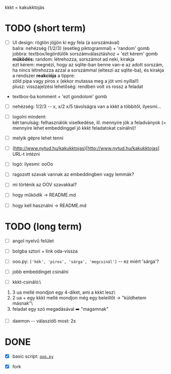 kkkt = kakukktojás

# TODO (short term)

 - [ ] UI design: rögtön jöjjön ki egy fela (a sorszámával)\
balra: nehézség (1/2/3) (esetleg piktogrammal) + 'random' gomb\
jobbra: textbox/legördülők sorszámválasztáshoz + 'ezt kérem' gomb\
**működés:** random: létrehozza, sorszámot ad neki, kirakja\
ezt kérem: megnézi, hogy az sqlite-ban benne van-e az adott sorszám,
ha nincs létrehozza azzal a sorszámmal (elteszi az sqlite-ba), és kirakja\
a rendszer **reakciója** a tippre:\
zöld pipa vagy piros x (ekkor mutassa meg a jót vmi nyíllal!)\
plusz: visszajelzési lehetőség: rendben volt vs rossz a feladat
+ textbox-ba komment + 'ezt gondolom' gomb

 - [ ] nehézség: 1/2/3 -- x, x/2 x/5 távolságra van a kkkt a többitől,
ilyesmi...

 - [ ] logolni mindent:\
két tanulság: felhasználók viselkedése, ill. mennyire jók a feladványok
(= mennyire lehet embeddinggel jó kkkt feladatokat csinálni)!

 - [ ] melyik gépre lehet tenni

 - [ ] (http://www.nytud.hu/kakukktojas)[http://www.nytud.hu/kakukktojas]
URL-t intézni

 - [ ] logó: ilyesmi: ooOo

 - [ ] ragozott szavak vannak az embeddingben vagy lemmák?

 - [ ] mi történik az OOV szavakkal?

 - [ ] hogy működik -> README.md

 - [ ] hogy kell használni -> README.md

# TODO (long term)

 - [ ] angol nyelvű felület

 - [ ] bolgba sztori + link oda-vissza

 - [ ] ooo.py: `['kék', 'piros', 'sárga', 'megcsinál']` -- ez miért 'sárga'?

 - [ ] jobb embeddinget csinálni

 - [ ] kkkt-csináló:\
1. 3 ua mellé mondjon egy 4-diket, ami a kkkt lesz\
2. 2 ua + egy kkkt mellé mondjon még egy beleillőt -> "küldhetem másnak"\
3. feladat egy szó megadásával :arrow_right: "magamnak"

 - [ ] daemon -- válaszidő most: 2s

# DONE

 - [x] basic script: [`ooo.py`](ooo.py)

 - [x] fork

